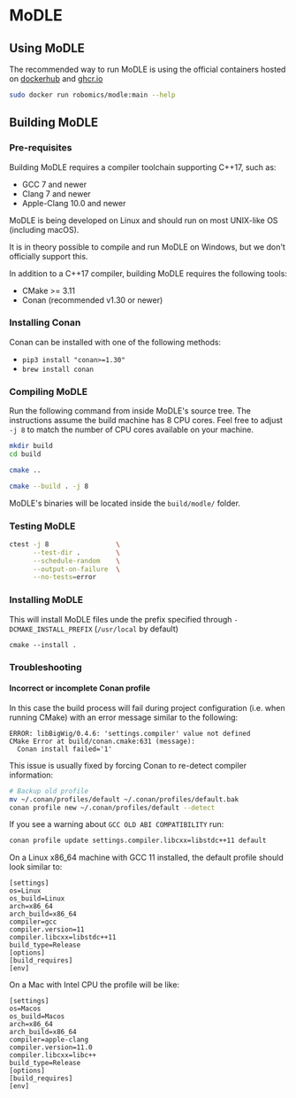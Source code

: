 # MoDLE


## Using MoDLE

The recommended way to run MoDLE is using the official containers hosted on [dockerhub](https://hub.docker.com/repository/docker/robomics/modle) and [ghcr.io](https://github.com/robomics/modle/pkgs/container/modle)

```bash
sudo docker run robomics/modle:main --help
```

## Building MoDLE

### Pre-requisites

Building MoDLE requires a compiler toolchain supporting C++17, such as:

- GCC 7 and newer
- Clang 7 and newer
- Apple-Clang 10.0 and newer

MoDLE is being developed on Linux and should run on most UNIX-like OS (including macOS).

It is in theory possible to compile and run MoDLE on Windows, but we don't officially support this.

In addition to a C++17 compiler, building MoDLE requires the following tools:

- CMake >= 3.11
- Conan (recommended v1.30 or newer)

### Installing Conan

Conan can be installed with one of the following methods:
- `pip3 install "conan>=1.30"`
- `brew install conan`

### Compiling MoDLE

Run the following command from inside MoDLE's source tree.
The instructions assume the build machine has 8 CPU cores.
Feel free to adjust `-j 8` to match the number of CPU cores available on your machine.

```bash
mkdir build
cd build

cmake ..

cmake --build . -j 8
```

MoDLE's binaries will be located inside the `build/modle/` folder.

### Testing MoDLE

```bash
ctest -j 8                 \
      --test-dir .         \
      --schedule-random    \
      --output-on-failure  \
      --no-tests=error
```

### Installing MoDLE

This will install MoDLE files unde the prefix specified through `-DCMAKE_INSTALL_PREFIX` (`/usr/local` by default)

```
cmake --install .
```

### Troubleshooting

#### Incorrect or incomplete Conan profile
In this case the build process will fail during project configuration (i.e. when running CMake) with an error message similar to the following:

```
ERROR: libBigWig/0.4.6: 'settings.compiler' value not defined
CMake Error at build/conan.cmake:631 (message):
  Conan install failed='1'
```

This issue is usually fixed by forcing Conan to re-detect compiler information:

```bash
# Backup old profile
mv ~/.conan/profiles/default ~/.conan/profiles/default.bak
conan profile new ~/.conan/profiles/default --detect
```

If you see a warning about `GCC OLD ABI COMPATIBILITY` run:
```bash
conan profile update settings.compiler.libcxx=libstdc++11 default
```

On a Linux x86_64 machine with GCC 11 installed, the default profile should look similar to:
```
[settings]
os=Linux
os_build=Linux
arch=x86_64
arch_build=x86_64
compiler=gcc
compiler.version=11
compiler.libcxx=libstdc++11
build_type=Release
[options]
[build_requires]
[env]
```

On a Mac with Intel CPU the profile will be like:
```
[settings]
os=Macos
os_build=Macos
arch=x86_64
arch_build=x86_64
compiler=apple-clang
compiler.version=11.0
compiler.libcxx=libc++
build_type=Release
[options]
[build_requires]
[env]
```
